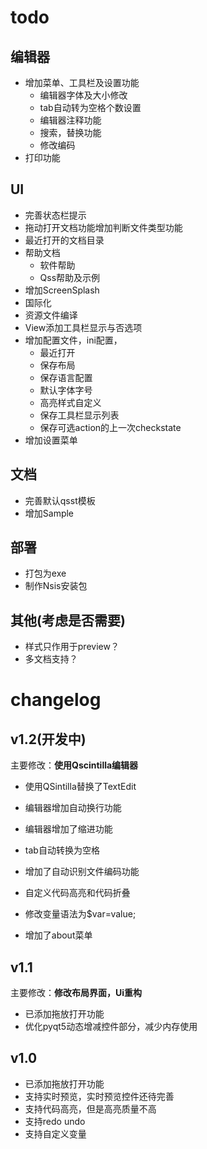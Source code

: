 
# todo
## 编辑器
+ 增加菜单、工具栏及设置功能
    + 编辑器字体及大小修改
    + tab自动转为空格个数设置
    + 编辑器注释功能
    + 搜索，替换功能
    + 修改编码
+ 打印功能

## UI
+ 完善状态栏提示
+ 拖动打开文档功能增加判断文件类型功能
+ 最近打开的文档目录
+ 帮助文档
    - 软件帮助
    - Qss帮助及示例
+ 增加ScreenSplash
+ 国际化
+ 资源文件编译
+ View添加工具栏显示与否选项
+ 增加配置文件，ini配置，
    - 最近打开
    - 保存布局
    - 保存语言配置
    - 默认字体字号
    - 高亮样式自定义
    - 保存工具栏显示列表
    - 保存可选action的上一次checkstate
+ 增加设置菜单

## 文档
+ 完善默认qsst模板
+ 增加Sample

## 部署
+ 打包为exe
+ 制作Nsis安装包

## 其他(考虑是否需要)
+ 样式只作用于preview？
+ 多文档支持？

# changelog

## v1.2(开发中)

主要修改：**使用Qscintilla编辑器**

+ 使用QSintilla替换了TextEdit
+ 编辑器增加自动换行功能
+ 编辑器增加了缩进功能
+ tab自动转换为空格
+ 增加了自动识别文件编码功能
+ 自定义代码高亮和代码折叠
+ 修改变量语法为$var=value;

+ 增加了about菜单


## v1.1
主要修改：**修改布局界面，Ui重构**

+ 已添加拖放打开功能
+ 优化pyqt5动态增减控件部分，减少内存使用

## v1.0

+ 已添加拖放打开功能
+ 支持实时预览，实时预览控件还待完善
+ 支持代码高亮，但是高亮质量不高
+ 支持redo undo
+ 支持自定义变量